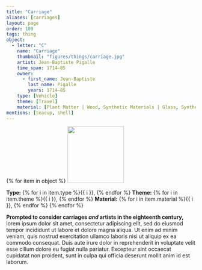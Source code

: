 ```yaml
---
title: "Carriage"
aliases: [carriages]
layout: page
order: 109
tags: thing
object:
  - letter: "C"
    name: "Carriage"
    thumbnail: "figures/things/carriage.jpg"
    artist: Jean-Baptiste Pigalle
    time_span: 1714–85
    owner:
      - first_name: Jean-Baptiste
        last_name: Pigalle
        years: 1714–85
    type: [Vehicle]
    theme: [Travel]
    material: [Plant Matter | Wood, Synthetic Materials | Glass, Synthetic Materials | Paint/Pigment, Textile | Silk]
mentions: [teacup, shell]
---
```


{% for item in object %}
<img src="/_assets/images/{{ item.thumbnail }}" width="150"/>

**Type:** {% for i in item.type %}{{ i }}, {% endfor %}
**Theme:** {% for i in item.theme %}{{ i }}, {% endfor %}
**Material:** {% for i in item.material %}{{ i }}, {% endfor %}
{% endfor %}

**Prompted to consider carriages *and* artists in the eighteenth century,** lorem ipsum dolor sit amet, consectetur adipiscing elit, sed do eiusmod tempor incididunt ut labore et dolore magna aliqua. Ut enim ad minim veniam, quis nostrud exercitation ullamco laboris nisi ut aliquip ex ea commodo consequat. Duis aute irure dolor in reprehenderit in voluptate velit esse cillum dolore eu fugiat nulla pariatur. Excepteur sint occaecat cupidatat non proident, sunt in culpa qui officia deserunt mollit anim id est laborum.